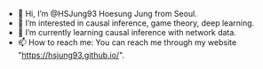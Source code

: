 - 👋 Hi, I’m @HSJung93 Hoesung Jung from Seoul. 
- 👀 I’m interested in causal inference, game theory, deep learning. 
- 🌱 I’m currently learning causal inference with network data. 
- 📫 How to reach me: You can reach me through my website "https://hsjung93.github.io/".

<!---
HSJung93/HSJung93 is a ✨ special ✨ repository because its `README.md` (this file) appears on your GitHub profile.
You can click the Preview link to take a look at your changes.
--->
